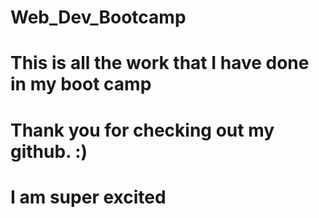 # Web_Dev_Bootcamp
# This is all the work that I have done in my boot camp
# Thank you for checking out my github. :)
# I am super excited
